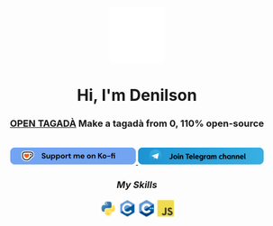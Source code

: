 <div align="center">
  <img align="center" width="100px" src="./assets/white_logo.png">
  <h1>Hi, I'm Denilson</h1>
 <h3><strong><a href="https://github.com/denilson-projects/open-tagada">OPEN TAGADÀ</a></strong> Make a tagadà from 0, 110% open-source</h3>
  <br>

<a href="https://ko-fi.com/denilson_p">
  <img src="https://raw.githubusercontent.com/denilson-projects/denilson-projects/refs/heads/main/assets/links/ko-fi.svg" width="223"/>
</a>
<a href="https://t.me/denilson_lab">
  <img src="https://raw.githubusercontent.com/denilson-projects/denilson-projects/refs/heads/main/assets/links/telegram.svg" width="223"/>
</a>
  
  <h3><i>My Skills</i></h3>
  <img align="center" width="30px" src="./assets/languages/python.svg">
  <img align="center" width="30px" src="./assets/languages/c.svg">
  <img align="center" width="30px" src="./assets/languages/c-plus-plus.svg">
  <img align="center" width="30px" src="./assets/languages/javascript.svg">
  <br>
</div>
